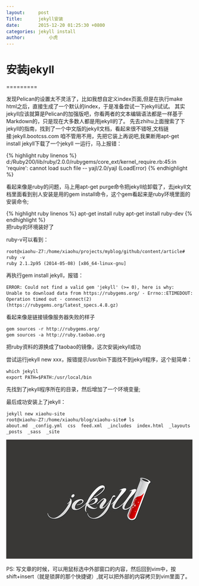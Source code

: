 ```yaml
---
layout:		post
Title:		jekyll安装
date:		2015-12-20 01:25:30 +0800
categories:	jekyll install
author:         小虎
---
```


安装jekyll
=========
=========

发现Pelican的设置太不灵活了，比如我想自定义index页面,但是在执行make html之后，直接生成了一个默认的index，于是准备尝试一下jekyll试试。
其实jekyll应该就算是Pelican的加强版吧，你看两者的文本编辑语法都是一样基于Markdown的，只是现在大多数人都是用jekyll的了。
先去zhihu上面搜索了下jekyll的指南，找到了一个中文版的jekyll文档，看起来很不错呀,文档链接:jekyll.bootcss.com
咱不管用不用，先把它装上再说吧,我果断用apt-get install jekyll下载了一个jekyll
一运行，马上报错：

{% highlight ruby linenos %}
	d:/Ruby200/lib/ruby/2.0.0/rubygems/core_ext/kernel_require.rb:45:in 'require': cannot load such file -- yajl/2.0/yajl (LoadError)
{% endhighlight %}	

看起来像是ruby的问题，马上用apt-get purge命令把jekyll给卸载了，去jekyll文档里面看到别人安装是用的gem install命令，这个gem看起来是ruby环境里面的安装命令;

{% highlight ruby linenos %}
	apt-get install ruby
	apt-get install ruby-dev
{% endhighlight %}	
把ruby的环境装好了

ruby-v可以看到：

	root@xiaohu-Z7:/home/xiaohu/projects/myblog/github/content/article# ruby -v
	ruby 2.1.2p95 (2014-05-08) [x86_64-linux-gnu]

再执行gem install jekyll，报错：

	ERROR: Could not find a valid gem 'jekyll' (>= 0), here is why:
	Unable to download data from https://rubygems.org/ - Errno::ETIMEDOUT: Operation timed out - connect(2) (https://rubygems.org/latest_specs.4.8.gz)

看起来像是链接镜像服务器失败的样子

	gem sources -r http://rubygems.org/
	gem sources -a http://ruby.taobao.org

把ruby资料的源换成了taobao的镜像，这次安装jekyll成功

尝试运行jekyll new xxx，报错提示/usr/bin下面找不到jekyll程序，这个挺简单：

	which jekyll
	export PATH=$PATH:/usr/local/bin

先找到了jekyll程序所在的目录，然后增加了一个环境变量;

最后成功安装上了jekyll：

	jekyll new xiaohu-site
	root@xiaohu-Z7:/home/xiaohu/blog/xiaohu-site# ls
	about.md  _config.yml  css  feed.xml  _includes  index.html  _layouts  _posts  _sass  _site

![Jekyll Logo](/img/jekyll.jpg)

PS: 写文章的时候，可以用鼠标选中外部窗口的内容，然后回到vim中，按shift+insert（就是锁屏的那个快捷键）,就可以把外部的内容拷贝到vim里面了。


